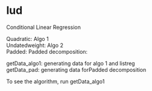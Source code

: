 # lud  
Conditional Linear Regression 

Quadratic: Algo 1  
Undatedweight: Algo 2  
Padded: Padded decomposition:  

getData_algo1: generating data for algo 1 and listreg   
getData_pad: generating data forPadded decomposition  

To see the algorithm, run getData_algo1